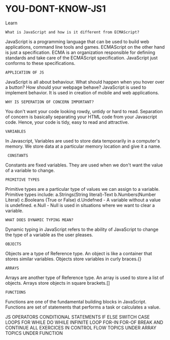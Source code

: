 # YOU-DONT-KNOW-JS1
Learn

    What is JavaScript and how is it different from ECMAScript?
 
JavaScript is a programming language that can be used to build web applications, command line tools and games.
ECMAScript on the other hand is just a specification. ECMA is an organization responsible for definiing standards and take care of the ECMAScript specification.
JavaScript just conforms to these specifications.

    APPLICATION OF JS
 JavaScript is all about behaviour. What should happen when you hover over a button? How should your webpage behave?
  JavaScript is used to implement behavior. It is used in creation of mobile and web applications.
  
    WHY IS SEPERATION OF CONCERN IMPORTANT?
 You don't want your code looking rowdy, untidy or hard to read. Separation of concern is basically separating your HTML code from your Javascript code. Hence, your code is tidy, easy to read and attractive.
    
    VARIABLES
   In Javascript, Variables are used to store data temporarily in a computer's memory.
  We store data at a particular memory location and give it a name.
  
     CONSTANTS
 Constants are fixed variables. They are used when we don't want the value of a variable to change.
 
    PRIMITIVE TYPES
Primitive types are a particular type of values we can assign to a variable. Primitive types include:
a.Strings(String literal)-Text
b.Numbers(Number Literal)
c.Booleans (True or False)
d.Undefned - A variable without a value is undefined.
e.Null - Null is used in situations where we want to clear a variable.

    WHAT DOES DYNAMIC TYPING MEAN?
Dynamic typing in JavaScript refers to the ability of JavaScript to change the type of a variable as the user pleases.

    OBJECTS
Objects are a type of Reference type. An object is like a container that stores similar variables. Objects store variables in curly braces.{}

    ARRAYS
 Arrays are another type of Reference type. An array is used to store a list of objects. Arrays store objects in square brackets.[]
  
    FUNCTIONS
Functions are one of the fundamental building blocks in JavaScript. Functions are set of statements that performs a task or calculates a value.

JS OPERATORS
CONDITIONAL STATEMENTS
IF ELSE
SWITCH CASE
LOOPS
FOR
WHILE
DO WHILE
INFINITE LOOP
FOR-IN
FOR-OF
BREAK AND CONTINUE
ALL EXERCICES IN CONTROL FLOW
TOPICS UNDER ARRAY
TOPICS UNDER FUNCTION



